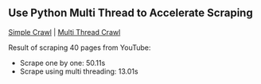 ## Use Python Multi Thread to Accelerate Scraping

[Simple Crawl](scrape_simple.py) | [Multi Thread Crawl](scrape_multi_thread.py)

Result of scraping 40 pages from YouTube:
- Scrape one by one: 50.11s
- Scrape using multi threading: 13.01s

